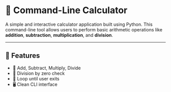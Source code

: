 # 🧮 Command-Line Calculator

A simple and interactive calculator application built using Python. This command-line tool allows users to perform basic arithmetic operations like **addition**, **subtraction**, **multiplication**, and **division**.

---

## 📌 Features

- 🔢 Add, Subtract, Multiply, Divide
- 🛑 Division by zero check
- 🔁 Loop until user exits
- 🖥️ Clean CLI interface
